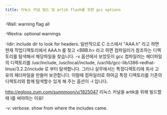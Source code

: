```yaml
---
title: 리눅스 커널 빌드 및 artik flash를 위한 gcc options
---
```


-Wall: warning flag all

-Wextra: optional warnings

-Idir: include dir to look for headers.
일반적으로 C 소스에서 "AAA.h" 라고 하면 현재 작업디렉토리에서 AAA.h 를 찾고 <BBB.h> 라고 하면 컴파일러가 참조하는 디렉토리를 탐색해서 해당파일을 찾습니다. -v 옵션에서 보았듯이 gcc 컴파일러는 헤더파일의 디렉토리를 /usr/include, /usr/local/include, /usr/lib/gcc-lib/i386-redhat-linux/3.2.2/include 로 부터 탐색합니다. 그러나 실무에서는 특정디렉토리에 회사 고유의 헤더파일을 만들어 보관합니다. 이럴때 컴파일러로 하여금 특정 디렉토리를 기존의 디렉토리와 함께 탐색할수 있게 해 주는 옵션이 -I 입니다.

<http://egloos.zum.com/sunnmoon/v/1825047>
리눅스 커널을 artik을 위해 빌드할때 I를 써야하는 이유!

-v: verbose. show from where the includes came.

